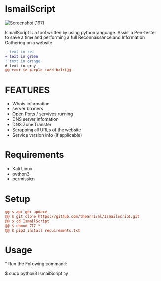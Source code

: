 # IsmailScript

![Screenshot (197)](https://user-images.githubusercontent.com/27915465/96512825-5b6e1200-1261-11eb-9ef0-f9406e99887b.png)

IsmailScript Is a tool written by using python language. Assist a Pen-tester to save a time and performing a full Reconnaissance and Information Gathering on a website.

```diff
- text in red
+ text in green
! text in orange
# text in gray
@@ text in purple (and bold)@@
```


# FEATURES


- Whois information
- server banners
- Open Ports / servives running
- DNS server infomation
- DNS Zone Transfer
- Scrapping all URLs of the website
- Service version info (if applicable)

# Requirements

- Kali Linux
- python3
- permission

# Setup

```diff
@@ $ apt get update
@@ $ git clone https://github.com/thearrival/IsmailScript.git
@@ $ cd IsmailScript
@@ $ chmod 777 *
@@ $ pip3 install requirements.txt
```

# Usage 

" Run the Following command:

$ sudo python3 IsmailScript.py 
